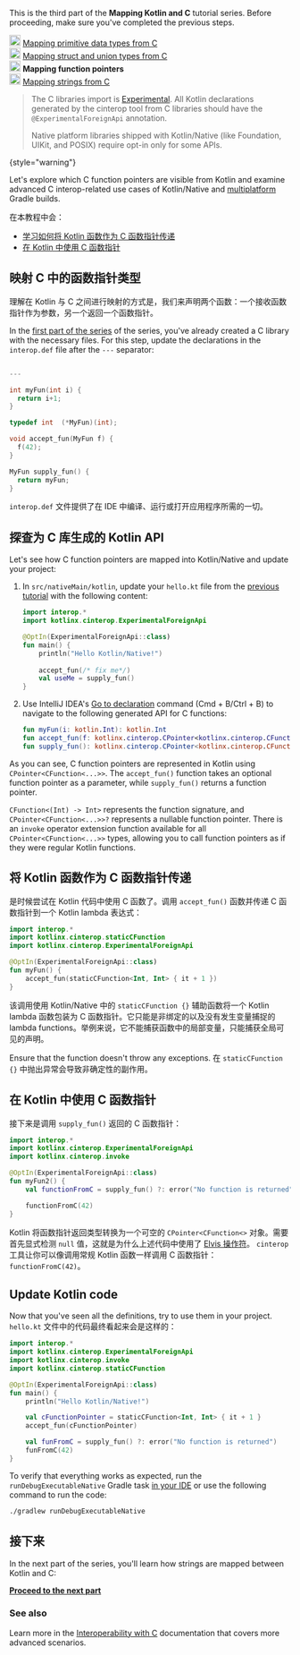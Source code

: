 [//]: # (title: 映射来自 C 语言的函数指针——教程)

<tldr>
    <p>This is the third part of the <strong>Mapping Kotlin and C</strong> tutorial series. Before proceeding, make sure you've completed the previous steps.</p>
    <p><img src="icon-1-done.svg" width="20" alt="First step"/> <a href="mapping-primitive-data-types-from-c.md">Mapping primitive data types from C</a><br/>
        <img src="icon-2-done.svg" width="20" alt="Second step"/> <a href="mapping-struct-union-types-from-c.md">Mapping struct and union types from C</a><br/>
        <img src="icon-3.svg" width="20" alt="Third step"/> <strong>Mapping function pointers</strong><br/>
        <img src="icon-4-todo.svg" width="20" alt="Fourth step"/> <a href="mapping-strings-from-c.md">Mapping strings from C</a><br/>
    </p>
</tldr>

> The C libraries import is [Experimental](components-stability.md#stability-levels-explained). All Kotlin declarations
> generated by the cinterop tool from C libraries should have the `@ExperimentalForeignApi` annotation.
>
> Native platform libraries shipped with Kotlin/Native (like Foundation, UIKit, and POSIX)
> require opt-in only for some APIs.
>
{style="warning"}

Let's explore which C function pointers are visible from Kotlin and examine advanced C interop-related use cases of
Kotlin/Native and [multiplatform](gradle-configure-project.md#targeting-multiple-platforms) Gradle builds.

在本教程中会：

* [学习如何将 Kotlin 函数作为 C 函数指针传递](#将-kotlin-函数作为-c-函数指针传递)
* [在 Kotlin 中使用 C 函数指针](#在-kotlin-中使用-c-函数指针)

## 映射 C 中的函数指针类型

理解在 Kotlin 与 C 之间进行映射的方式是，我们来声明两个函数：一个接收函数指针作为<!--
-->参数，另一个返回一个函数指针。

In the [first part of the series](mapping-primitive-data-types-from-c.md) of the series, you've already created a C library with the
necessary files. For this step, update the declarations in the `interop.def` file after the `---` separator:

```c 

---

int myFun(int i) {
  return i+1;
}

typedef int  (*MyFun)(int);

void accept_fun(MyFun f) {
  f(42);
}

MyFun supply_fun() {
  return myFun;
}
``` 

`interop.def` 文件提供了在 IDE 中编译、运行或打开应用程序所需的一切。

## 探查为 C 库生成的 Kotlin API

Let's see how C function pointers are mapped into Kotlin/Native and update your project:

1. In `src/nativeMain/kotlin`, update your `hello.kt` file from the [previous tutorial](mapping-struct-union-types-from-c.md)
   with the following content:

   ```kotlin
   import interop.*
   import kotlinx.cinterop.ExperimentalForeignApi
   
   @OptIn(ExperimentalForeignApi::class)
   fun main() {
       println("Hello Kotlin/Native!")
      
       accept_fun(/* fix me*/)
       val useMe = supply_fun()
   }
   ```

2. Use IntelliJ IDEA's [Go to declaration](https://www.jetbrains.com/help/rider/Navigation_and_Search__Go_to_Declaration.html)
   command (<shortcut>Cmd + B</shortcut>/<shortcut>Ctrl + B</shortcut>) to navigate to the following generated API
   for C functions:

   ```kotlin
   fun myFun(i: kotlin.Int): kotlin.Int
   fun accept_fun(f: kotlinx.cinterop.CPointer<kotlinx.cinterop.CFunction<(kotlin.Int) -> kotlin.Int>>? /* from: interop.MyFun? */)
   fun supply_fun(): kotlinx.cinterop.CPointer<kotlinx.cinterop.CFunction<(kotlin.Int) -> kotlin.Int>>? /* from: interop.MyFun? */
   ```

As you can see, C function pointers are represented in Kotlin using `CPointer<CFunction<...>>`. The `accept_fun()` function
takes an optional function pointer as a parameter, while `supply_fun()` returns a function pointer.

`CFunction<(Int) -> Int>` represents the function signature, and `CPointer<CFunction<...>>?` represents a nullable
function pointer. There is an `invoke` operator extension function available for all `CPointer<CFunction<...>>` types,
allowing you to call function pointers as if they were regular Kotlin functions.

## 将 Kotlin 函数作为 C 函数指针传递

是时候尝试在 Kotlin 代码中使用 C 函数了。调用 `accept_fun()` 函数并传递 C 函数指针<!--
-->到一个 Kotlin lambda 表达式：

```kotlin
import interop.*
import kotlinx.cinterop.staticCFunction
import kotlinx.cinterop.ExperimentalForeignApi

@OptIn(ExperimentalForeignApi::class)
fun myFun() {
    accept_fun(staticCFunction<Int, Int> { it + 1 })
}
```

该调用使用 Kotlin/Native 中的 `staticCFunction {}` 辅助函数将一个 Kotlin lambda 函数包装为 C
函数指针。它只能是非绑定的以及没有发生变量捕捉的 lambda functions。举例来说，它不能捕获<!--
-->函数中的局部变量，只能捕获全局可见的声明。

Ensure that the function doesn't throw any exceptions. 在 `staticCFunction {}` 中抛出异常<!--
-->会导致非确定性的副作用。

## 在 Kotlin 中使用 C 函数指针

接下来是调用 `supply_fun()` 返回的 C 函数指针：

```kotlin
import interop.*
import kotlinx.cinterop.ExperimentalForeignApi
import kotlinx.cinterop.invoke

@OptIn(ExperimentalForeignApi::class)
fun myFun2() {
    val functionFromC = supply_fun() ?: error("No function is returned")

    functionFromC(42)
}
```

Kotlin 将函数指针返回类型转换为一个可空的 `CPointer<CFunction<>` 对象。需要首先显式<!--
-->检测 `null` 值，这就是为什么上述代码中使用了 [Elvis 操作符](null-safety.md)。
`cinterop` 工具让你可以像调用常规 Kotlin 函数一样调用 C 函数指针：`functionFromC(42)`。

## Update Kotlin code

Now that you've seen all the definitions, try to use them in your project.
`hello.kt` 文件中的代码最终看起来会是这样的：

```kotlin
import interop.*
import kotlinx.cinterop.ExperimentalForeignApi
import kotlinx.cinterop.invoke
import kotlinx.cinterop.staticCFunction

@OptIn(ExperimentalForeignApi::class)
fun main() {
    println("Hello Kotlin/Native!")

    val cFunctionPointer = staticCFunction<Int, Int> { it + 1 }
    accept_fun(cFunctionPointer)

    val funFromC = supply_fun() ?: error("No function is returned")
    funFromC(42)
}
```

To verify that everything works as expected, run the `runDebugExecutableNative` Gradle task [in your IDE](native-get-started.md#build-and-run-the-application)
or use the following command to run the code:

```bash
./gradlew runDebugExecutableNative
```

## 接下来

In the next part of the series, you'll learn how strings are mapped between Kotlin and C:

**[Proceed to the next part](mapping-strings-from-c.md)**

### See also

Learn more in the [Interoperability with C](native-c-interop.md) documentation that covers more advanced scenarios.